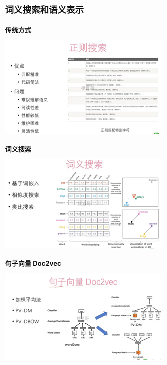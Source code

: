 # 词义搜索和语义表示



## 传统方式



![](Images/5.png)



## 词义搜索



![](Images/6.png)





## 句子向量 Doc2vec



![](Images/7.png)



